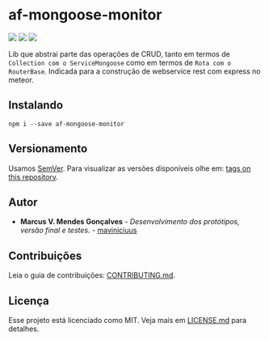 # af-mongoose-monitor

[![](https://img.shields.io/github/languages/code-size/badges/shields.svg)](https://github.com/maviniciuus/af-mongoose-monitor)
[![](https://img.shields.io/npm/dw/localeval.svg)](https://www.npmjs.com/package/af-mongoose-monitor)
[![](https://img.shields.io/github/last-commit/google/skia.svg)](https://github.com/maviniciuus/af-mongoose-monitor)

Lib que abstrai parte das operações de CRUD, tanto em termos de `Collection com o ServiceMongoose` como em termos de `Rota com o RouterBase`.
Indicada para a construção de webservice rest com express no meteor.

## Instalando

`npm i --save af-mongoose-monitor`

## Versionamento

Usamos [SemVer](http://semver.org/). Para visualizar as versões disponíveis olhe em: [tags on this repository](https://github.com/maviniciuus/af-mongoose-monitor/tags). 

## Autor

* **Marcus V. Mendes Gonçalves** - *Desenvolvimento dos protótipos, versão final e testes.* - [maviniciuus](https://github.com/maviniciuus)

## Contribuições

Leia o guia de contribuições: [CONTRIBUTING.md](CONTRIBUTING.md).

## Licença

Esse projeto está licenciado como MIT. Veja mais em [LICENSE.md](LICENSE.md) para detalhes.
